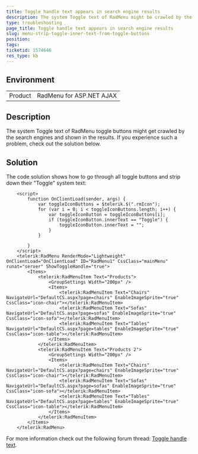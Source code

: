 ```yaml
---
title: Toggle handle text appears in search engine results
description: The system Toggle text of RadMenu might be crawled by the search engine and shown in the results. See how to strip down the toggle string from the toggle menu items - Telerik UI for ASP.NET AJAX
type: troubleshooting
page_title: Toggle handle text appears in search engine results
slug: menu-strip-toggle-inner-text-from-toggle-buttons
position: 
tags: 
ticketid: 1574646
res_type: kb
---
```


## Environment
<table>
	<tbody>
		<tr>
			<td>Product</td>
			<td>RadMenu for ASP.NET AJAX</td>
		</tr>
	</tbody>
</table>


## Description
The system Toggle text of RadMenu toggle buttons might get crawled by the search engines and shown in the results. If you experience such a problem, check out the solution below.

## Solution
The code solution shows how to go through all toggle buttons and strip down their "Toggle" system text:

````ASP.NET
    <script>
        function OnClientLoad(sender, args) {
            var toggleIconButtons = $telerik.$(".rmIcon");
            for (var i = 0; i < toggleIconButtons.length; i++) {
                var toggleIconButton = toggleIconButtons[i];
                if (toggleIconButton.innerText == "Toggle") {
                    toggleIconButton.innerText = "";
                }
            }
            
        }
    </script>
    <telerik:RadMenu RenderMode="Lightweight" OnClientLoad="OnClientLoad" ID="RadMenu1" CssClass="mainMenu" runat="server" ShowToggleHandle="true">
        <Items>
            <telerik:RadMenuItem Text="Products">
                <GroupSettings Width="200px" />
                <Items>
                    <telerik:RadMenuItem Text="Chairs" NavigateUrl="DefaultCS.aspx?page=chairs" EnableImageSprite="true" CssClass="icon-chair"></telerik:RadMenuItem>
                    <telerik:RadMenuItem Text="Sofas" NavigateUrl="DefaultCS.aspx?page=sofas" EnableImageSprite="true" CssClass="icon-sofa"></telerik:RadMenuItem>
                    <telerik:RadMenuItem Text="Tables" NavigateUrl="DefaultCS.aspx?page=tables" EnableImageSprite="true" CssClass="icon-table"></telerik:RadMenuItem>
                </Items>
            </telerik:RadMenuItem>
            <telerik:RadMenuItem Text="Products 2">
                <GroupSettings Width="200px" />
                <Items>
                    <telerik:RadMenuItem Text="Chairs" NavigateUrl="DefaultCS.aspx?page=chairs" EnableImageSprite="true" CssClass="icon-chair"></telerik:RadMenuItem>
                    <telerik:RadMenuItem Text="Sofas" NavigateUrl="DefaultCS.aspx?page=sofas" EnableImageSprite="true" CssClass="icon-sofa"></telerik:RadMenuItem>
                    <telerik:RadMenuItem Text="Tables" NavigateUrl="DefaultCS.aspx?page=tables" EnableImageSprite="true" CssClass="icon-table"></telerik:RadMenuItem>
                </Items>
            </telerik:RadMenuItem>
        </Items>
    </telerik:RadMenu>
````

For more information check out the following forum thread: [Toggle handle text](https://www.telerik.com/forums/toggle-handle-text).

   
 